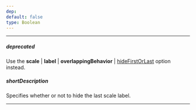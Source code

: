 ```yaml
---
dep: 
default: false
type: Boolean
---
```

---
##### deprecated
Use the **scale** | **label** | **overlappingBehavior** | [hideFirstOrLast](/api-reference/20%20Data%20Visualization%20Widgets/BaseGauge/1%20Configuration/scale/label/overlappingBehavior/hideFirstOrLast.md '{basewidgetpath}/Configuration/scale/label/overlappingBehavior/#hideFirstOrLast') option instead.

##### shortDescription
Specifies whether or not to hide the last scale label.

---
